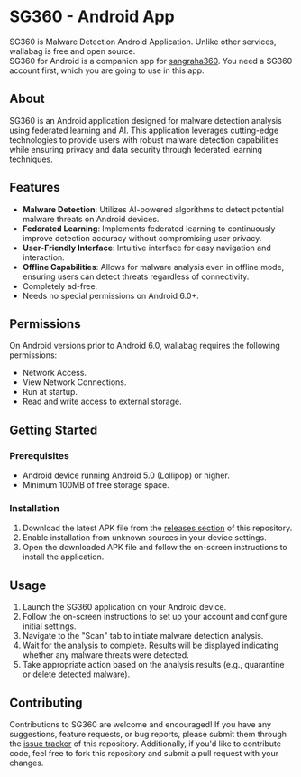 # SG360 - Android App

SG360 is Malware Detection Android Application.
Unlike other services, wallabag is free and open source.  
SG360 for Android is a companion app for [sangraha360](https://sangraha360.org). You need a SG360 account first, which you are going to use in this app.

## About

SG360 is an Android application designed for malware detection analysis using federated learning and AI. This application leverages cutting-edge technologies to provide users with robust malware detection capabilities while ensuring privacy and data security through federated learning techniques.

## Features

- **Malware Detection**: Utilizes AI-powered algorithms to detect potential malware threats on Android devices.
- **Federated Learning**: Implements federated learning to continuously improve detection accuracy without compromising user privacy.
- **User-Friendly Interface**: Intuitive interface for easy navigation and interaction.
- **Offline Capabilities**: Allows for malware analysis even in offline mode, ensuring users can detect threats regardless of connectivity.
- Completely ad-free.
- Needs no special permissions on Android 6.0+.

## Permissions

On Android versions prior to Android 6.0, wallabag requires the following permissions:
- Network Access.
- View Network Connections.
- Run at startup.
- Read and write access to external storage.

## Getting Started

### Prerequisites

- Android device running Android 5.0 (Lollipop) or higher.
- Minimum 100MB of free storage space.

### Installation

1. Download the latest APK file from the [releases section](#) of this repository.
2. Enable installation from unknown sources in your device settings.
3. Open the downloaded APK file and follow the on-screen instructions to install the application.

## Usage

1. Launch the SG360 application on your Android device.
2. Follow the on-screen instructions to set up your account and configure initial settings.
3. Navigate to the "Scan" tab to initiate malware detection analysis.
4. Wait for the analysis to complete. Results will be displayed indicating whether any malware threats were detected.
5. Take appropriate action based on the analysis results (e.g., quarantine or delete detected malware).

## Contributing

Contributions to SG360 are welcome and encouraged! If you have any suggestions, feature requests, or bug reports, please submit them through the [issue tracker](#) of this repository. Additionally, if you'd like to contribute code, feel free to fork this repository and submit a pull request with your changes.
